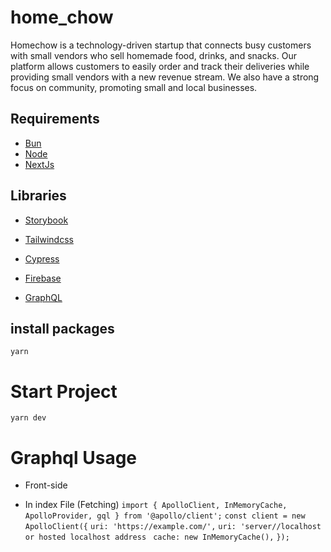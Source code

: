 # home_chow

Homechow is a technology-driven startup that connects busy customers with small vendors who sell homemade food, drinks, and snacks. Our platform allows customers to easily order and track their deliveries while providing small vendors with a new revenue stream. We also have a strong focus on community, promoting small and local businesses.

## Requirements

- [Bun](https://bun.sh/)
- [Node](https://nodejs.org/en/)
- [NextJs](https://nextjs.org/)

## Libraries
- [Storybook](https://storybook.js.org/)

- [Tailwindcss](https://tailwindcss.com/)
- [Cypress](https://docs.cypress.io/)
- [Firebase](https://firebase.google.com/docs/auth)
- [GraphQL](https://graphql.org/)

## install packages
`yarn`
# Start Project
`yarn dev`

# Graphql Usage
- Front-side
* In index File (Fetching)
`import { ApolloClient, InMemoryCache, ApolloProvider, gql } from '@apollo/client';`
`const client = new ApolloClient({`
`uri: 'https://example.com/',`  `uri: 'server//localhost or hosted localhost address `
`cache: new InMemoryCache(),`
`});`
